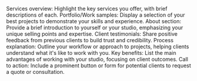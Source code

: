Services overview: Highlight the key services you offer, with brief descriptions of each.
Portfolio/Work samples: Display a selection of your best projects to demonstrate your skills and experience.
About section: Provide a brief introduction to yourself or your studio, emphasizing your unique selling points and expertise.
Client testimonials: Share positive feedback from previous clients to build trust and credibility.
Process explanation: Outline your workflow or approach to projects, helping clients understand what it's like to work with you.
Key benefits: List the main advantages of working with your studio, focusing on client outcomes.
Call to action: Include a prominent button or form for potential clients to request a quote or consultation.
